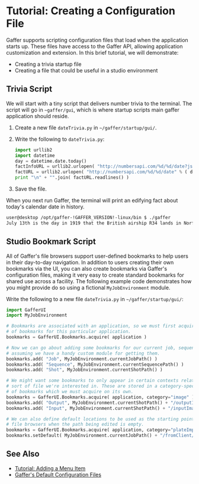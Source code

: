 # Tutorial: Creating a Configuration File #

Gaffer supports scripting configuration files that load when the application starts up. These files have access to the Gaffer API, allowing application customization and extension. In this brief tutorial, we will demonstrate:

- Creating a trivia startup file
- Creating a file that could be useful in a studio environment


## Trivia Script ##

We will start with a tiny script that delivers number trivia to the terminal. The script will go in `~gaffer/gui`, which is where startup scripts main gaffer application should reside.

1. Create a new file `dateTrivia.py` in `~/gaffer/startup/gui/`.

2. Write the following to `dateTrivia.py`:

    ```python
    import urllib2
    import datetime
    day = datetime.date.today()
    factInfoURL = urllib2.urlopen( "http://numbersapi.com/%d/%d/date?json" % ( day.month, day.day ) )
    factURL = urllib2.urlopen( "http://numbersapi.com/%d/%d/date" % ( day.month, day.day ) )
    print "\n" + "".join( factURL.readlines() )
    ```

3. Save the file.

When you next run Gaffer, the terminal will print an edifying fact about today's calendar date in history.

```bash
user@desktop /opt/gaffer-!GAFFER_VERSION!-linux/bin $ ./gaffer
July 13th is the day in 1919 that the British airship R34 lands in Norfolk, England, completing the first airship return journey across the Atlantic in 182 hours of flight.
```


## Studio Bookmark Script ##

All of Gaffer's file browsers support user-defined bookmarks to help users in their day-to-day navigation. In addition to users creating their own bookmarks via the UI, you can also create bookmarks via Gaffer's configuration files, making it very easy to create standard bookmarks for shared use across a facility. The following example code demonstrates how you might provide do so using a fictional `MyJobEnvironment` module.

Write the following to a new file `dateTrivia.py` in `~/gaffer/startup/gui/`:

```python
import GafferUI
import MyJobEnvironment

# Bookmarks are associated with an application, so we must first acquire the right set
# of bookmarks for this particular application.
bookmarks = GafferUI.Bookmarks.acquire( application )

# Now we can go about adding some bookmarks for our current job, sequence and shot,
# assuming we have a handy custom module for getting them.
bookmarks.add( "Job", MyJobEnvironment.currentJobPath() )
bookmarks.add( "Sequence", MyJobEnvironment.currentSequencePath() )
bookmarks.add( "Shot", MyJobEnvironment.currentShotPath() )

# We might want some bookmarks to only appear in certain contexts related to the
# sort of file we're interested in. These are stored in a category-specific set
# of bookmarks which we must acquire on its own.
bookmarks = GafferUI.Bookmarks.acquire( application, category="image" )
bookmarks.add( "Output", MyJobEnvironment.currentShotPath() + "/outputImages" )
bookmarks.add( "Input", MyJobEnvironment.currentShotPath() + "/inputImages" )

# We can also define default locations to be used as the starting point for
# file browsers when the path being edited is empty.
bookmarks = GafferUI.Bookmarks.acquire( application, category="plateImport" )
bookmarks.setDefault( MyJobEnvironment.currentJobPath() + "/fromClient/plates" )
```


## See Also ##

- [Tutorial: Adding a Menu Item](../AddingAMenuItem/index.md)
- [Gaffer's Default Configuration Files](https://github.com/GafferHQ/gaffer/tree/!GAFFER_VERSION!/startup/gui)

<!-- - [Configuration Files](../ConfigurationFiles/index.md) -->
